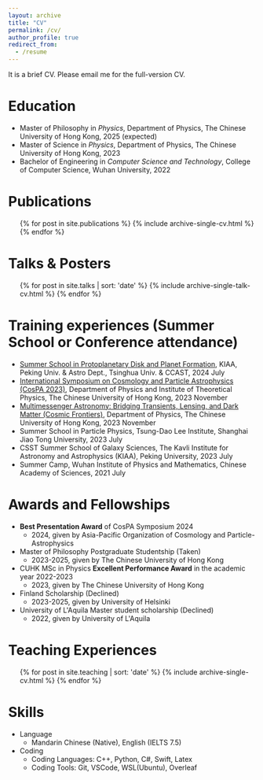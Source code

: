 ```yaml
---
layout: archive
title: "CV"
permalink: /cv/
author_profile: true
redirect_from:
  - /resume
---
```


It is a brief CV. Please email me for the full-version CV.

Education
======
* Master of Philosophy in *Physics*, Department of Physics, The Chinese University of Hong Kong, 2025 (expected)
* Master of Science in *Physics*, Department of Physics, The Chinese University of Hong Kong, 2023
* Bachelor of Engineering in *Computer Science and Technology*, College of Computer Science, Wuhan University, 2022

Publications
======
  <ul>{% for post in site.publications %}
    {% include archive-single-cv.html %}
  {% endfor %}</ul>

Talks & Posters
======
  <ul>{% for post in site.talks | sort: 'date' %}
    {% include archive-single-talk-cv.html %}
  {% endfor %}</ul>

Training experiences (Summer School or Conference attendance)
======
* [Summer School in Protoplanetary Disk and Planet Formation](https://indico.ihep.ac.cn/event/22148/), KIAA, Peking Univ. & Astro Dept., Tsinghua Univ. & CCAST, 2024 July
* [International Symposium on Cosmology and Particle Astrophysics (CosPA 2023)](https://www.phy.cuhk.edu.hk/CosPA2023/index.php), Department of Physics and Institute of Theoretical Physics, The Chinese University of Hong Kong, 2023 November
* [Multimessenger Astronomy: Bridging Transients, Lensing, and Dark Matter (Cosmic Frontiers)](https://www.phy.cuhk.edu.hk/events/multimessenger-astronomy2023/), Department of Physics, The Chinese University of Hong Kong, 2023 November
* Summer School in Particle Physics, Tsung-Dao Lee Institute, Shanghai Jiao Tong University, 2023 July
* CSST Summer School of Galaxy Sciences, The Kavli Institute for Astronomy and Astrophysics (KIAA), Peking University, 2023 July
* Summer Camp, Wuhan Institute of Physics and Mathematics, Chinese Academy of Sciences, 2021 July

Awards and Fellowships
======
* **Best Presentation Award** of CosPA Symposium 2024
  * 2024, given by Asia-Pacific Organization of Cosmology and Particle-Astrophysics
* Master of Philosophy Postgraduate Studentship (Taken)
  * 2023-2025, given by The Chinese University of Hong Kong
* CUHK MSc in Physics **Excellent Performance Award** in the academic year 2022-2023
  * 2023, given by The Chinese University of Hong Kong
* Finland Scholarship (Declined)
  * 2023-2025, given by University of Helsinki
* University of L'Aquila Master student scholarship (Declined)
  * 2022, given by University of L'Aquila

Teaching Experiences
======
  <ul>{% for post in site.teaching | sort: 'date' %}
    {% include archive-single-cv.html %}
  {% endfor %}</ul>

Skills
======
* Language
  * Mandarin Chinese (Native), English (IELTS 7.5)
* Coding
  * Coding Languages: C++, Python, C#, Swift, Latex
  * Coding Tools: Git, VSCode, WSL(Ubuntu), Overleaf